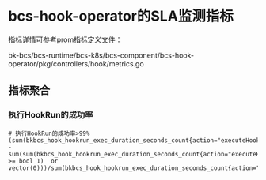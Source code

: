 # bcs-hook-operator的SLA监测指标

指标详情可参考prom指标定义文件：

bk-bcs/bcs-runtime/bcs-k8s/bcs-component/bcs-hook-operator/pkg/controllers/hook/metrics.go

## 指标聚合

### 执行HookRun的成功率

```
# 执行HookRun的成功率>99%
(sum(bkbcs_hook_hookrun_exec_duration_seconds_count{action="executeHookRun"}) - sum(sum(bkbcs_hook_hookrun_exec_duration_seconds_count{action="executeHookRun",status="error"} >= bool 1)  or vector(0)))/sum(bkbcs_hook_hookrun_exec_duration_seconds_count{action="executeHookRun"})
```

